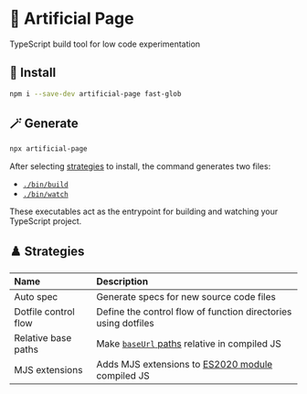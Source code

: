 # 🦾 Artificial Page

TypeScript build tool for low code experimentation

## 🏁 Install

```bash
npm i --save-dev artificial-page fast-glob
```

## 🪄 Generate

```bash
npx artificial-page
```

After selecting [strategies](#%EF%B8%8F-strategies) to install, the command generates two files:

  * [`./bin/build`](docs/build.md)
  * [`./bin/watch`](docs/watch.md)

These executables act as the entrypoint for building and watching your TypeScript project.

## ♟️ Strategies

| Name | Description |
| :--- | :--- |
| Auto spec | Generate specs for new source code files |
| Dotfile control flow | Define the control flow of function directories using dotfiles |
| Relative base paths | Make [`baseUrl` paths](https://www.typescriptlang.org/tsconfig#baseUrl) relative in compiled JS |
| MJS extensions | Adds MJS extensions to [ES2020 module](https://www.typescriptlang.org/tsconfig#module) compiled JS |